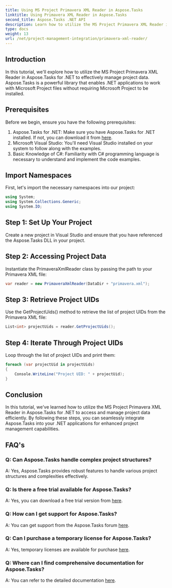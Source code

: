 ```yaml
---
title: Using MS Project Primavera XML Reader in Aspose.Tasks
linktitle: Using Primavera XML Reader in Aspose.Tasks
second_title: Aspose.Tasks .NET API
description: Learn how to utilize the MS Project Primavera XML Reader in Aspose.Tasks for .NET to manage project data effectively. Get step-by-step guidance and explore FAQs.
type: docs
weight: 13
url: /net/project-management-integration/primavera-xml-reader/
---
```

## Introduction
In this tutorial, we'll explore how to utilize the MS Project Primavera XML Reader in Aspose.Tasks for .NET to effectively manage project data. Aspose.Tasks is a powerful library that enables .NET applications to work with Microsoft Project files without requiring Microsoft Project to be installed.
## Prerequisites
Before we begin, ensure you have the following prerequisites:
1. Aspose.Tasks for .NET: Make sure you have Aspose.Tasks for .NET installed. If not, you can download it from [here](https://releases.aspose.com/tasks/net/).
2. Microsoft Visual Studio: You'll need Visual Studio installed on your system to follow along with the examples.
3. Basic Knowledge of C#: Familiarity with C# programming language is necessary to understand and implement the code examples.

## Import Namespaces
First, let's import the necessary namespaces into our project:
```csharp
using System;
using System.Collections.Generic;
using System.IO;

```
## Step 1: Set Up Your Project
Create a new project in Visual Studio and ensure that you have referenced the Aspose.Tasks DLL in your project.
## Step 2: Accessing Project Data
Instantiate the PrimaveraXmlReader class by passing the path to your Primavera XML file:
```csharp
var reader = new PrimaveraXmlReader(DataDir + "primavera.xml");
```
## Step 3: Retrieve Project UIDs
Use the GetProjectUids() method to retrieve the list of project UIDs from the Primavera XML file:
```csharp
List<int> projectUids = reader.GetProjectUids();
```
## Step 4: Iterate Through Project UIDs
Loop through the list of project UIDs and print them:
```csharp
foreach (var projectUid in projectUids)
{
    Console.WriteLine("Project UID: " + projectUid);
}
```

## Conclusion
In this tutorial, we've learned how to utilize the MS Project Primavera XML Reader in Aspose.Tasks for .NET to access and manage project data efficiently. By following these steps, you can seamlessly integrate Aspose.Tasks into your .NET applications for enhanced project management capabilities.
## FAQ's
### Q: Can Aspose.Tasks handle complex project structures?
A: Yes, Aspose.Tasks provides robust features to handle various project structures and complexities effectively.
### Q: Is there a free trial available for Aspose.Tasks?
A: Yes, you can download a free trial version from [here](https://releases.aspose.com/).
### Q: How can I get support for Aspose.Tasks?
A: You can get support from the Aspose.Tasks forum [here](https://forum.aspose.com/c/tasks/15).
### Q: Can I purchase a temporary license for Aspose.Tasks?
A: Yes, temporary licenses are available for purchase [here](https://purchase.aspose.com/temporary-license/).
### Q: Where can I find comprehensive documentation for Aspose.Tasks?
A: You can refer to the detailed documentation [here](https://reference.aspose.com/tasks/net/).
